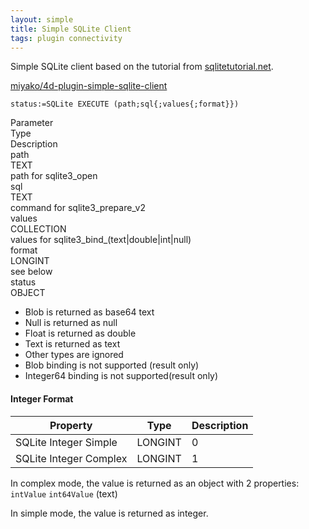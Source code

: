 ```yaml
---
layout: simple
title: Simple SQLite Client
tags: plugin connectivity
---
```


Simple SQLite client based on the tutorial from [sqlitetutorial.net](https://www.sqlitetutorial.net/sqlite-select/). 

<!--more-->

[miyako/4d-plugin-simple-sqlite-client](https://github.com/miyako/4d-plugin-simple-sqlite-client/)

```
status:=SQLite EXECUTE (path;sql{;values{;format}})
```

<div class="grid">
  <div class="syntax-th cell cell--2">Parameter</div>
  <div class="syntax-th cell cell--2">Type</div>
  <div class="syntax-th cell cell--8">Description</div>
  <div class="syntax-td cell cell--2">path</div>
  <div class="syntax-td cell cell--2">TEXT</div>
  <div class="syntax-td cell cell--8">path for sqlite3_open</div>
  <div class="syntax-td cell cell--2">sql</div>
  <div class="syntax-td cell cell--2">TEXT</div>
  <div class="syntax-td cell cell--8">command for sqlite3_prepare_v2</div>   
  <div class="syntax-td cell cell--2">values</div>
  <div class="syntax-td cell cell--2">COLLECTION</div>
  <div class="syntax-td cell cell--8">values for sqlite3_bind_(text|double|int|null)</div>    
  <div class="syntax-td cell cell--2">format</div>
  <div class="syntax-td cell cell--2">LONGINT</div>
  <div class="syntax-td cell cell--8">see below</div>    
  <div class="syntax-td cell cell--2">status</div>
  <div class="syntax-td cell cell--2">OBJECT</div>
  <div class="syntax-td cell cell--8"></div>      
</div>

* Blob is returned as base64 text
* Null is returned as null
* Float is returned as double
* Text is returned as text
* Other types are ignored
* Blob binding is not supported (result only)
* Integer64 binding is not supported(result only)

#### Integer Format 

Property|Type|Description
------------|------|----
SQLite Integer Simple | LONGINT| 0
SQLite Integer Complex | LONGINT| 1

In complex mode, the value is returned as an object with 2 properties: `intValue` `int64Value` (text)

In simple mode, the value is returned as integer.
